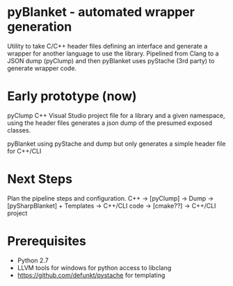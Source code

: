 # pyBlanket - automated wrapper generation
Utility to take C/C++ header files defining an interface and generate a wrapper for another language to use the library. Pipelined from Clang to a JSON dump (pyClump) and then pyBlanket uses pyStache (3rd party) to generate wrapper code.

# Early prototype (now)
pyClump C++ Visual Studio project file for a library and a given namespace, using the header files generates a json dump of the presumed exposed classes.

pyBlanket using pyStache and dump but only generates a simple header file for C++/CLI

# Next Steps
Plan the pipeline steps and configuration.
C++ -> [pyClump] -> Dump -> [pySharpBlanket] + Templates -> C++/CLI code -> [cmake??] -> C++/CLI project

# Prerequisites
- Python 2.7
- LLVM tools for windows for python access to libclang
- https://github.com/defunkt/pystache for templating
